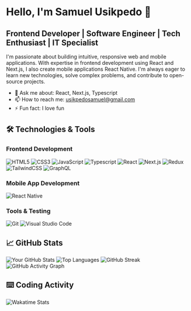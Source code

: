 # Hello, I'm Samuel Usikpedo 👋

## Frontend Developer | Software Engineer | Tech Enthusiast | IT Specialist

I'm passionate about building intuitive, responsive web and mobile applications. With expertise in frontend development using React and Next.js, I also create mobile applications React Native. I'm always eager to learn new technologies, solve complex problems, and contribute to open-source projects.


- 💬 Ask me about: React, Next.js, Typescript
- 📫 How to reach me: usikpedosamuel@gmail.com
- ⚡ Fun fact: I love fun

## 🛠️ Technologies & Tools

### **Frontend Development**
![HTML5](https://img.shields.io/badge/HTML5-E34F26?style=for-the-badge&logo=html5&logoColor=white)
![CSS3](https://img.shields.io/badge/CSS3-1572B6?style=for-the-badge&logo=css3&logoColor=white)
![JavaScript](https://img.shields.io/badge/JavaScript-323330?style=for-the-badge&logo=javascript&logoColor=F7DF1E)
![Typescript](https://img.shields.io/badge/TypeScript-007ACC?style=for-the-badge&logo=typescript&logoColor=white)
![React](https://img.shields.io/badge/React-20232A?style=for-the-badge&logo=react&logoColor=61DAFB)
![Next.js](https://img.shields.io/badge/Next.js-000000?style=for-the-badge&logo=nextdotjs&logoColor=white)
![Redux](https://img.shields.io/badge/Redux-764ABC?style=for-the-badge&logo=redux&logoColor=white)
![TailwindCSS](https://img.shields.io/badge/Tailwind_CSS-38B2AC?style=for-the-badge&logo=tailwind-css&logoColor=white)
![GraphQL](https://img.shields.io/badge/GraphQL-E10098?style=for-the-badge&logo=graphql&logoColor=white)


### **Mobile App Development**
![React Native](https://img.shields.io/badge/React_Native-20232A?style=for-the-badge&logo=react&logoColor=61DAFB)


### **Tools & Testing**
![Git](https://img.shields.io/badge/Git-F05032?style=for-the-badge&logo=git&logoColor=white)
![Visual Studio Code](https://img.shields.io/badge/VS_Code-0078d7?style=for-the-badge&logo=visual-studio-code&logoColor=white)


## 📈 GitHub Stats
![Your GitHub Stats](https://github-readme-stats.vercel.app/api?username=kingsamito&show_icons=true&theme=radical)
![Top Languages](https://github-readme-stats.vercel.app/api/top-langs/?username=kingsamito&layout=compact&theme=radical)
![GitHub Streak](https://github-readme-streak-stats.herokuapp.com/?user=kingsamito&theme=radical)
![GitHub Activity Graph](https://activity-graph.herokuapp.com/graph?username=kingsamito&theme=redical)


## ⌨️ Coding Activity
![Wakatime Stats](https://github-readme-stats.vercel.app/api/wakatime?username=kingsamito)




